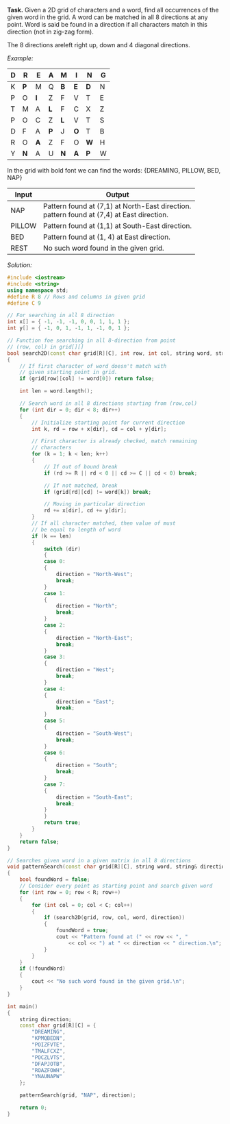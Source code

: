 **Task.** Given a 2D grid of characters and a word, find all occurrences of the given word in the grid. A word can be matched in all 8 directions at any point. Word is said be found in a direction if all characters match in this direction (not in zig-zag form).

The 8 directions areleft right up, down and 4 diagonal directions.

*Example:*

D|R|E|A|M|I|N|G
---|---|---|---|---|---|---|---
K|**P**|M|Q|**B**|**E**|**D**|N
P|O|**I**|Z|F|V|T|E
T|M|A|**L**|F|C|X|Z
P|O|C|Z|**L**|V|T|S
D|F|A|**P**|J|**O**|T|B
R|O|**A**|Z|F|O|**W**|H
Y|**N**|A|U|**N**|**A**|**P**|W

In the grid with bold font we can find the words: {DREAMING, PILLOW, BED, NAP}

Input|Output
---|---
NAP| Pattern found at (7,1) at North-East direction.<br>pattern found at (7,4) at East direction.
PILLOW | Pattern found at (1,1) at South-East direction.
BED |Pattern found at (1, 4) at East direction.
REST| No such word found in the given grid.

*Solution:*

```cpp
#include <iostream>
#include <string>
using namespace std;
#define R 8 // Rows and columns in given grid 
#define C 9 

// For searching in all 8 direction 
int x[] = { -1, -1, -1, 0, 0, 1, 1, 1 };
int y[] = { -1, 0, 1, -1, 1, -1, 0, 1 };

// Function foe searching in all 8-direction from point 
// (row, col) in grid[][] 
bool search2D(const char grid[R][C], int row, int col, string word, string& direction)
{
	// If first character of word doesn't match with 
	// given starting point in grid. 
	if (grid[row][col] != word[0]) return false;

	int len = word.length();

	// Search word in all 8 directions starting from (row,col) 
	for (int dir = 0; dir < 8; dir++)
	{
		// Initialize starting point for current direction 
		int k, rd = row + x[dir], cd = col + y[dir];

		// First character is already checked, match remaining 
		// characters 
		for (k = 1; k < len; k++)
		{
			// If out of bound break 
			if (rd >= R || rd < 0 || cd >= C || cd < 0)	break;

			// If not matched, break 
			if (grid[rd][cd] != word[k]) break;

			// Moving in particular direction 
			rd += x[dir], cd += y[dir];
		}
		// If all character matched, then value of must 
		// be equal to length of word 
		if (k == len)
		{
			switch (dir)
			{
			case 0:
			{
				direction = "North-West";
				break;
			}
			case 1:
			{
				direction = "North";
				break;
			}
			case 2:
			{
				direction = "North-East";
				break;
			}
			case 3:
			{
				direction = "West";
				break;
			}
			case 4:
			{
				direction = "East";
				break;
			}
			case 5:
			{
				direction = "South-West";
				break;
			}
			case 6:
			{
				direction = "South";
				break;
			}
			case 7:
			{
				direction = "South-East";
				break;
			}
			}
			return true;
		}
	}
	return false;
}

// Searches given word in a given matrix in all 8 directions 
void patternSearch(const char grid[R][C], string word, string& direction)
{
	bool foundWord = false;
	// Consider every point as starting point and search given word 
	for (int row = 0; row < R; row++)
	{
		for (int col = 0; col < C; col++)
		{
			if (search2D(grid, row, col, word, direction))
			{
				foundWord = true;
				cout << "Pattern found at (" << row << ", "
					<< col << ") at " << direction << " direction.\n";
			}
		}
	}
	if (!foundWord)
	{
		cout << "No such word found in the given grid.\n";
	}
}

int main()
{
	string direction;
	const char grid[R][C] = {
		"DREAMING",
		"KPMQBEDN",
		"POIZFVTE",
		"TMALFCXZ",
		"POCZLVTS",
		"DFAPJOTB",
		"ROAZFOWH",
		"YNAUNAPW"
	};

	patternSearch(grid, "NAP", direction);

	return 0;
}
```
